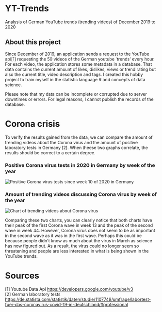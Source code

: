 # YT-Trends
Analysis of German YouTube trends (trending videos) of December 2019 to 2020

## About this project
Since December of 2019, an application sends a request to the YouTube api[1] requesting the 50 videos of the German youtube 'trends' every hour. For each video, the application stores some metadata in a database. That data contains the current amount of likes, dislikes, views or trend rating but also the current title, video description and tags. I created this hobby project to train myself in the statistic language R and concepts of data science.

Please note that my data can be incomplete or corrupted due to server downtimes or errors.
For legal reasons, I cannot publish the records of the database.

# Corona crisis
To verify the results gained from the data, we can compare the amount of trending videos about the Corona virus and the amount of positive laboratory tests in Germany [2]. When theese two graphs correlate, the results should be correct to a certain degree.

### Positive Corona virus tests in 2020 in Germany by week of the year ###
![Positive Corona virus tests since week 10 of 2020 in Germany](https://github.com/thepn/yt-trends/blob/main/Results/Positive%20tests%20since%20week%2010%20of%202020%20in%20Germany.png?raw=true)

### Amount of trending videos discussing Corona virus by week of the year ###
![Chart of trending videos about Corona virus](https://github.com/thepn/yt-trends/blob/main/Results/corona.png?raw=true)

Comparing these two charts, you can clearly notice that both charts have their peak of the first Corona wave in week 13 and the peak of the second wave in week 44.
However, Corona virus does not seem to be as important in the second wave as it was in the first wave. Perhaps this could be because people didn't know as much about the virus in March as science has now figured out. As a result, the virus could no longer seem so threatening and people are less interested in what is being shown in the YouTube trends.

# Sources
[1] Youtube Data Api https://developers.google.com/youtube/v3 \
[2] German laboratory tests https://de.statista.com/statistik/daten/studie/1107749/umfrage/labortest-fuer-das-coronavirus-covid-19-in-deutschland/#professional
